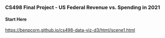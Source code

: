 ### CS498 Final Project - US Federal Revenue vs. Spending in 2021

#### Start Here
https://benpcorn.github.io/cs498-data-viz-d3/html/scene1.html
